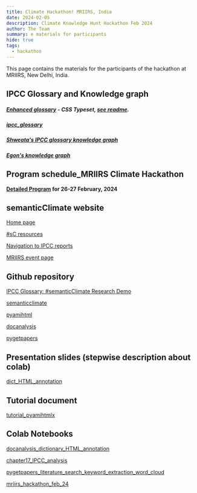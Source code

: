 ```yaml
---
title: Climate Hackathon! MRIIRS, India
date: 2024-02-05
description: Climate Knowledge Hunt Hackathon Feb 2024
author: The Team
summary: e materials for participants 
hide: true
tags:
  - hackathon
---
```



This page contains the materials for the participants of the hackathon at MRIIRS, New Delhi, India.


## IPCC Glossary and Knowledge graph

##### [Enhanced glossary](https://vivliostyle.vercel.app/#src=https://raw.githubusercontent.com/semanticClimate/glossary-demo/main/ipccglossary.jsonld) - CSS Typeset, [see readme](https://github.com/semanticClimate/glossary-demo/blob/main/README.md).

##### [ipcc_glossary](https://drive.google.com/file/d/1a2qWGR6Ot_vlQ31TMBbNaVsD6S_1_gT2/view?usp=sharing)

##### [Shweata's IPCC glossary knowledge graph](https://semanticclimate.github.io/p/en/ipcc_glossary/)


##### [Egon's knowledge graph](https://kg-ipclimatec-reports.wikibase.cloud/wiki/Main_Page)


## Program schedule_MRIIRS Climate Hackathon

**[Detailed Program](https://drive.google.com/file/d/1WLsirekDjWAb1IeCfaFmzWnTL7a04inv/view?usp=sharing) for 26-27 February, 2024**



## semanticClimate website


[Home page](https://semanticclimate.github.io/p/en/)


[#sC resources](https://semanticclimate.github.io/p/en/posts/resources/)


[Navigation to IPCC reports](https://semanticclimate.github.io/p/en/posts/ipcc_resources/)


[MRIIRS event page](https://semanticclimate.github.io/p/en/events/climate_knowledge_hunt_Feb24/)


## Github repository


[IPCC Glossary: #semanticClimate Research Demo](https://github.com/semanticClimate/glossary-demo)


[semanticclimate](https://github.com/petermr/semanticClimate)


[pyamihtml](https://github.com/petermr/pyamihtml)


[docanalysis](https://github.com/petermr/docanalysis)


[pygetpapers](https://github.com/petermr/pygetpapers)


## Presentation slides (stepwise description about colab)
[dict_HTML_annotation](https://docs.google.com/presentation/d/1fqP6F6tJ60QFB0A0F37h6TuPyeC4LReb/edit?usp=sharing&ouid=103728494708026978305&rtpof=true&sd=true)


## Tutorial document
[tutorial_pyamihtmlx](https://docs.google.com/document/d/1CF68Fw9NytnUH2ZAEecpUeligXczhn4A/edit?usp=sharing&ouid=103728494708026978305&rtpof=true&sd=true)


## Colab Notebooks

[docanalysis_dictionary_HTML_annotation](https://colab.research.google.com/drive/13J-5kXKYUAMWGoSJGAANb-Ws70k7bvPs?usp=sharing)

[chapter17_IPCC_analysis](https://colab.research.google.com/drive/16ybfejLFp5HiZ9nxp1r7Y1tXj7Cb9ZIk#scrollTo=TJTQ4c1mCq5a)

[pygetpapers_literature_search_keyword_extraction_word_cloud](https://colab.research.google.com/drive/1QhkUNom8U_BR1bRVNNn6wWsIdtRmpxQt?usp=sharing)

[mriirs_hackathon_feb_24](https://colab.research.google.com/drive/1g60INRchV3QEwI1XsU6q4ipI-YfpM8PH?usp=sharing)





